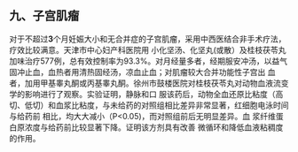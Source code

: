 ## 九、子宫肌瘤

对于不超过**3**个月妊娠大小和无合并症的子宫肌瘤，采用中西医结合非手术疗法，疗效比较满意。天津市中心妇产科医院用 小化坚汤、化坚丸(或散）及桂枝茯苓丸加味治疗577例，总有效控制率为93.3%。对月经量多者，经期服安冲汤，以益气固冲止血，血热者用清热固经汤，凉血止血；对肌瘤较大合并功能性子宫出 血者，加用甲基睾丸酮或丙基睾丸酮。徐州市鼓楼医院对桂枝茯苓丸对动物血液流变学的影响进行了观察。实验证明，静脉和口 服该药后，动物全血还原比粘度（高切、低切）和血浆比粘度，与未给药的对照组相比差异非常显著，红细胞电泳时间与给药前  相比，均大大减小（P<0.05)，而对照组前后无明显差异。血 浆纤维蛋白原浓度与给药前比较显著下降。证明该方剂具有改善 微循环和降低血液粘稠度的作用。
